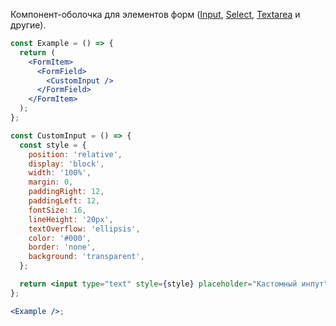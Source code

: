 Компонент-оболочка для элементов форм ([Input](https://vkcom.github.io/VKUI/#/Input), [Select](https://vkcom.github.io/VKUI/#/Select), [Textarea](https://vkcom.github.io/VKUI/#/Textarea) и другие).

```jsx
const Example = () => {
  return (
    <FormItem>
      <FormField>
        <CustomInput />
      </FormField>
    </FormItem>
  );
};

const CustomInput = () => {
  const style = {
    position: 'relative',
    display: 'block',
    width: '100%',
    margin: 0,
    paddingRight: 12,
    paddingLeft: 12,
    fontSize: 16,
    lineHeight: '20px',
    textOverflow: 'ellipsis',
    color: '#000',
    border: 'none',
    background: 'transparent',
  };

  return <input type="text" style={style} placeholder="Кастомный инпут" />;
};

<Example />;
```
